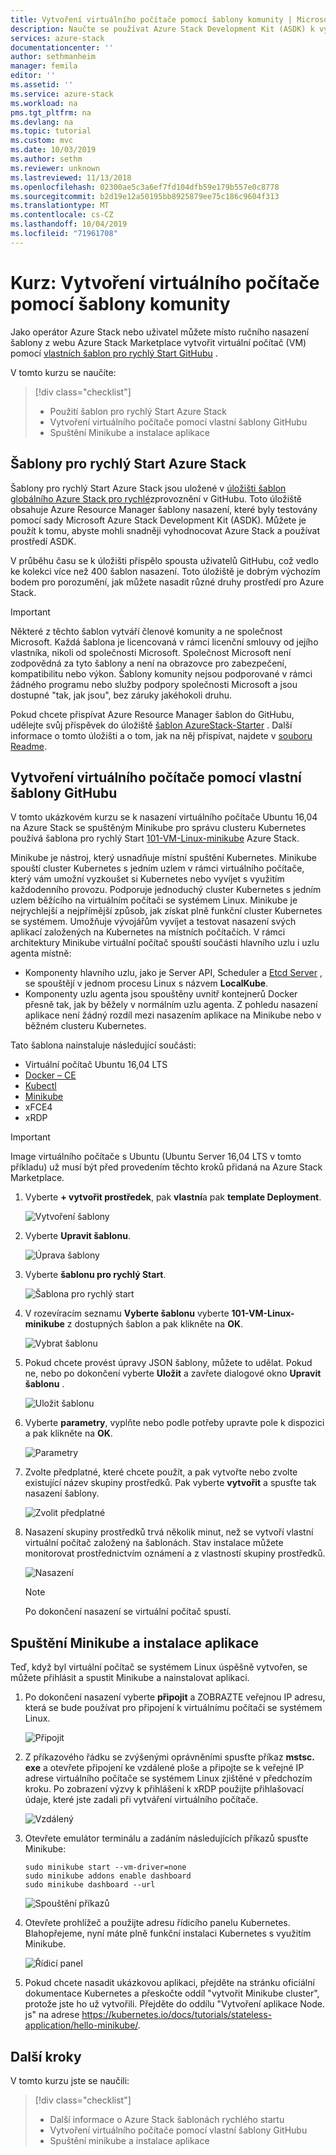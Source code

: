 ```yaml
---
title: Vytvoření virtuálního počítače pomocí šablony komunity | Microsoft Docs
description: Naučte se používat Azure Stack Development Kit (ASDK) k vytvoření virtuálního počítače pomocí předdefinované šablony a vlastní šablony GitHubu.
services: azure-stack
documentationcenter: ''
author: sethmanheim
manager: femila
editor: ''
ms.assetid: ''
ms.service: azure-stack
ms.workload: na
pms.tgt_pltfrm: na
ms.devlang: na
ms.topic: tutorial
ms.custom: mvc
ms.date: 10/03/2019
ms.author: sethm
ms.reviewer: unknown
ms.lastreviewed: 11/13/2018
ms.openlocfilehash: 02300ae5c3a6ef7fd104dfb59e179b557e0c8778
ms.sourcegitcommit: b2d19e12a50195bb8925879ee75c186c9604f313
ms.translationtype: MT
ms.contentlocale: cs-CZ
ms.lasthandoff: 10/04/2019
ms.locfileid: "71961708"
---
```

# <a name="tutorial-create-a-vm-using-a-community-template"></a>Kurz: Vytvoření virtuálního počítače pomocí šablony komunity

Jako operátor Azure Stack nebo uživatel můžete místo ručního nasazení šablony z webu Azure Stack Marketplace vytvořit virtuální počítač (VM) pomocí [vlastních šablon pro rychlý Start GitHubu](https://github.com/Azure/AzureStack-QuickStart-Templates) .

V tomto kurzu se naučíte:

> [!div class="checklist"]
> * Použití šablon pro rychlý Start Azure Stack
> * Vytvoření virtuálního počítače pomocí vlastní šablony GitHubu
> * Spuštění Minikube a instalace aplikace

## <a name="azure-stack-quickstart-templates"></a>Šablony pro rychlý Start Azure Stack

Šablony pro rychlý Start Azure Stack jsou uložené v [úložišti šablon globálního Azure Stack pro rychlé](https://github.com/Azure/AzureStack-QuickStart-Templates)zprovoznění v GitHubu. Toto úložiště obsahuje Azure Resource Manager šablony nasazení, které byly testovány pomocí sady Microsoft Azure Stack Development Kit (ASDK). Můžete je použít k tomu, abyste mohli snadněji vyhodnocovat Azure Stack a používat prostředí ASDK.

V průběhu času se k úložišti přispělo spousta uživatelů GitHubu, což vedlo ke kolekci více než 400 šablon nasazení. Toto úložiště je dobrým výchozím bodem pro porozumění, jak můžete nasadit různé druhy prostředí pro Azure Stack.

>[!IMPORTANT]
> Některé z těchto šablon vytváří členové komunity a ne společnost Microsoft. Každá šablona je licencovaná v rámci licenční smlouvy od jejího vlastníka, nikoli od společnosti Microsoft. Společnost Microsoft není zodpovědná za tyto šablony a není na obrazovce pro zabezpečení, kompatibilitu nebo výkon. Šablony komunity nejsou podporované v rámci žádného programu nebo služby podpory společnosti Microsoft a jsou dostupné "tak, jak jsou", bez záruky jakéhokoli druhu.

Pokud chcete přispívat Azure Resource Manager šablon do GitHubu, udělejte svůj příspěvek do úložiště [šablon AzureStack-Starter](https://github.com/Azure/AzureStack-QuickStart-Templates) . Další informace o tomto úložišti a o tom, jak na něj přispívat, najdete v [souboru Readme](https://github.com/Azure/AzureStack-QuickStart-Templates/blob/master/README.md).

## <a name="create-a-vm-using-a-custom-github-template"></a>Vytvoření virtuálního počítače pomocí vlastní šablony GitHubu

V tomto ukázkovém kurzu se k nasazení virtuálního počítače Ubuntu 16,04 na Azure Stack se spuštěným Minikube pro správu clusteru Kubernetes používá šablona pro rychlý Start [101-VM-Linux-minikube](https://github.com/Azure/AzureStack-QuickStart-Templates/tree/master/101-vm-linux-minikube) Azure Stack.

Minikube je nástroj, který usnadňuje místní spuštění Kubernetes. Minikube spouští cluster Kubernetes s jedním uzlem v rámci virtuálního počítače, který vám umožní vyzkoušet si Kubernetes nebo vyvíjet s využitím každodenního provozu. Podporuje jednoduchý cluster Kubernetes s jedním uzlem běžícího na virtuálním počítači se systémem Linux. Minikube je nejrychlejší a nejpřímější způsob, jak získat plně funkční cluster Kubernetes se systémem. Umožňuje vývojářům vyvíjet a testovat nasazení svých aplikací založených na Kubernetes na místních počítačích. V rámci architektury Minikube virtuální počítač spouští součásti hlavního uzlu i uzlu agenta místně:

* Komponenty hlavního uzlu, jako je Server API, Scheduler a [Etcd Server](https://coreos.com/etcd/) , se spouštějí v jednom procesu Linux s názvem **LocalKube**.
* Komponenty uzlu agenta jsou spouštěny uvnitř kontejnerů Docker přesně tak, jak by běžely v normálním uzlu agenta. Z pohledu nasazení aplikace není žádný rozdíl mezi nasazením aplikace na Minikube nebo v běžném clusteru Kubernetes.

Tato šablona nainstaluje následující součásti:

* Virtuální počítač Ubuntu 16,04 LTS
* [Docker – CE](https://download.docker.com/linux/ubuntu)
* [Kubectl](https://storage.googleapis.com/kubernetes-release/release/v1.8.0/bin/linux/amd64/kubectl)
* [Minikube](https://storage.googleapis.com/minikube/releases/latest/minikube-linux-amd64)
* xFCE4
* xRDP

> [!IMPORTANT]
> Image virtuálního počítače s Ubuntu (Ubuntu Server 16,04 LTS v tomto příkladu) už musí být před provedením těchto kroků přidaná na Azure Stack Marketplace.

1. Vyberte **+ vytvořit prostředek**, pak **vlastní**a pak **template Deployment**.

    ![Vytvoření šablony](media/azure-stack-create-vm-template/1.PNG)

2. Vyberte **Upravit šablonu**.

    ![Úprava šablony](media/azure-stack-create-vm-template/2.PNG)

3. Vyberte **šablonu pro rychlý Start**.

    ![Šablona pro rychlý start](media/azure-stack-create-vm-template/3.PNG)

4. V rozevíracím seznamu **Vyberte šablonu** vyberte **101-VM-Linux-minikube** z dostupných šablon a pak klikněte na **OK**.

    ![Vybrat šablonu](media/azure-stack-create-vm-template/4.PNG)

5. Pokud chcete provést úpravy JSON šablony, můžete to udělat. Pokud ne, nebo po dokončení vyberte **Uložit** a zavřete dialogové okno **Upravit šablonu** .

    ![Uložit šablonu](media/azure-stack-create-vm-template/5.PNG)

6. Vyberte **parametry**, vyplňte nebo podle potřeby upravte pole k dispozici a pak klikněte na **OK**.

    ![Parametry](media/azure-stack-create-vm-template/6.PNG)

7. Zvolte předplatné, které chcete použít, a pak vytvořte nebo zvolte existující název skupiny prostředků. Pak vyberte **vytvořit** a spusťte tak nasazení šablony.

    ![Zvolit předplatné](media/azure-stack-create-vm-template/7.PNG)

8. Nasazení skupiny prostředků trvá několik minut, než se vytvoří vlastní virtuální počítač založený na šablonách. Stav instalace můžete monitorovat prostřednictvím oznámení a z vlastností skupiny prostředků.

    ![Nasazení](media/azure-stack-create-vm-template/8.PNG)

    >[!NOTE]
    > Po dokončení nasazení se virtuální počítač spustí.

## <a name="start-minikube-and-install-an-application"></a>Spuštění Minikube a instalace aplikace

Teď, když byl virtuální počítač se systémem Linux úspěšně vytvořen, se můžete přihlásit a spustit Minikube a nainstalovat aplikaci.

1. Po dokončení nasazení vyberte **připojit** a ZOBRAZTE veřejnou IP adresu, která se bude používat pro připojení k virtuálnímu počítači se systémem Linux.

    ![Připojit](media/azure-stack-create-vm-template/9.PNG)

2. Z příkazového řádku se zvýšenými oprávněními spusťte příkaz **mstsc. exe** a otevřete připojení ke vzdálené ploše a připojte se k veřejné IP adrese virtuálního počítače se systémem Linux zjištěné v předchozím kroku. Po zobrazení výzvy k přihlášení k xRDP použijte přihlašovací údaje, které jste zadali při vytváření virtuálního počítače.

    ![Vzdálený](media/azure-stack-create-vm-template/10.PNG)

3. Otevřete emulátor terminálu a zadáním následujících příkazů spusťte Minikube:

    ```shell
    sudo minikube start --vm-driver=none
    sudo minikube addons enable dashboard
    sudo minikube dashboard --url
    ```

    ![Spouštění příkazů](media/azure-stack-create-vm-template/11.PNG)

4. Otevřete prohlížeč a použijte adresu řídicího panelu Kubernetes. Blahopřejeme, nyní máte plně funkční instalaci Kubernetes s využitím Minikube.

    ![Řídicí panel](media/azure-stack-create-vm-template/12.PNG)

5. Pokud chcete nasadit ukázkovou aplikaci, přejděte na stránku oficiální dokumentace Kubernetes a přeskočte oddíl "vytvořit Minikube cluster", protože jste ho už vytvořili. Přejděte do oddílu "Vytvoření aplikace Node. js" na adrese https://kubernetes.io/docs/tutorials/stateless-application/hello-minikube/.

## <a name="next-steps"></a>Další kroky

V tomto kurzu jste se naučili:

> [!div class="checklist"]
> * Další informace o Azure Stack šablonách rychlého startu
> * Vytvoření virtuálního počítače pomocí vlastní šablony GitHubu
> * Spuštění minikube a instalace aplikace
